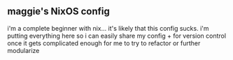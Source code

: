## maggie's NixOS config
i'm a complete beginner with nix... it's likely that this config sucks. i'm putting everything here so i can easily share my config + for version control once it gets complicated enough for me to try to refactor or further modularize
